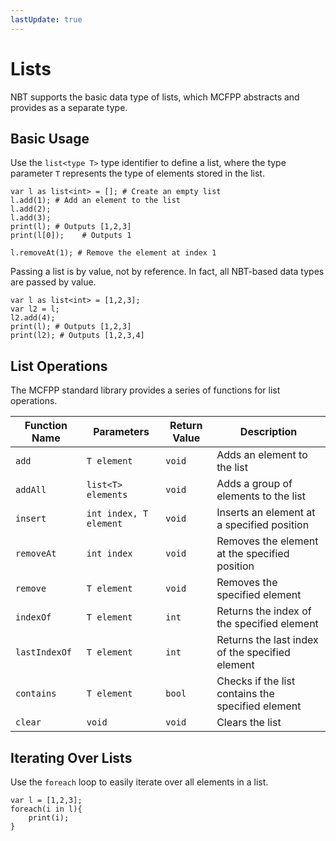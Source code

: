 ```yaml
---
lastUpdate: true
---
```


# Lists

NBT supports the basic data type of lists, which MCFPP abstracts and provides as a separate type.

## Basic Usage

Use the `list<type T>` type identifier to define a list, where the type parameter `T` represents the type of elements stored in the list.

```mcfpp
var l as list<int> = []; # Create an empty list
l.add(1); # Add an element to the list
l.add(2); 
l.add(3); 
print(l); # Outputs [1,2,3]
print(l[0]);    # Outputs 1

l.removeAt(1); # Remove the element at index 1
```

Passing a list is by value, not by reference. In fact, all NBT-based data types are passed by value.

```mcfpp
var l as list<int> = [1,2,3];
var l2 = l;
l2.add(4);
print(l); # Outputs [1,2,3]
print(l2); # Outputs [1,2,3,4]
```

## List Operations

The MCFPP standard library provides a series of functions for list operations.

| Function Name | Parameters | Return Value | Description |
| --- | --- | --- | --- |
| `add` | `T element` | `void` | Adds an element to the list |
| `addAll` | `list<T> elements` | `void` | Adds a group of elements to the list |
| `insert` | `int index, T element` | `void` | Inserts an element at a specified position |
| `removeAt` | `int index` | `void` | Removes the element at the specified position |
| `remove` | `T element` | `void` | Removes the specified element |
| `indexOf` | `T element` | `int` | Returns the index of the specified element |
| `lastIndexOf` | `T element` | `int` | Returns the last index of the specified element |
| `contains` | `T element` | `bool` | Checks if the list contains the specified element |
| `clear` | `void` | `void` | Clears the list |

## Iterating Over Lists <Badge type="tip" text="Future Feature" />

Use the `foreach` loop to easily iterate over all elements in a list.

```mcfpp
var l = [1,2,3];
foreach(i in l){
    print(i);
}
```

